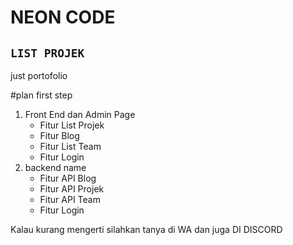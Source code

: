 # NEON CODE

## `LIST PROJEK`
just portofolio

#plan first step 
1. Front End dan Admin Page
    * Fitur List Projek
    * Fitur Blog
    * Fitur List Team
    * Fitur Login
2. backend name 
    * Fitur API Blog 
    * Fitur API Projek
    * Fitur API Team
    * Fitur Login

Kalau kurang mengerti silahkan tanya di WA dan juga DI DISCORD
